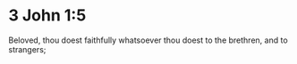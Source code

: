 # 3 John 1:5

Beloved, thou doest faithfully whatsoever thou doest to the brethren, and to strangers;